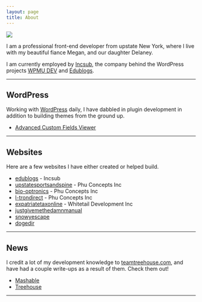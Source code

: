 ```yaml
---
layout: page
title: About
---
```


<img src="{{ site.baseurl }}/assets/img/real-money.jpg">

I am a professional front-end developer from upstate New York, where I live with my beautiful fiance Megan, and our daughter Delaney.

I am currently employed by [Incsub](http://incsub.com), the company behind the WordPress projects [WPMU DEV](http://premium.wpmudev.org) and [Edublogs](http://edublogs.org).

-----

## WordPress

Working with [WordPress](http://wordpress.org) daily, I have dabbled in plugin development in addition to building themes from the ground up.

+ [Advanced Custom Fields Viewer](https://wordpress.org/support/plugin/advanced-custom-fields-viewer)

-----

## Websites

Here are a few websites I have either created or helped build.

+ [edublogs](http://edublogs.org) - Incsub
+ [upstatesportsandspine](http://upstatesportsandspine.com) - Phu Concepts Inc
+ [bio-optronics](http://bio-optronics.com) - Phu Concepts Inc
+ [l-trondirect](http://l-trondirect.com) - Phu Concepts Inc
+ [expatriatetaxonline](http://expatriatetaxonline.com) - Whitetail Development Inc
+ [justgivemethedamnmanual](http://justgivemethedamnmanual.com)
+ [snowyescape](http://snowyescape.com)
+ [dogedir](http://dogedir.com)


-----

## News

I credit a lot of my development knowledge to [teamtreehouse.com](teamtreehouse.com/), and have had a couple write-ups as a result of them. Check them out!

+ [Mashable](http://mashable.com/2015/01/11/teach-yourself-programming/)
+ [Treehouse](https://teamtreehouse.com/stories/joe-fusco)

-----